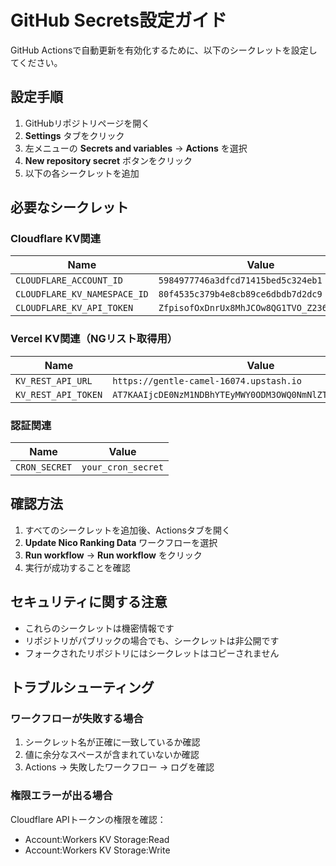 # GitHub Secrets設定ガイド

GitHub Actionsで自動更新を有効化するために、以下のシークレットを設定してください。

## 設定手順

1. GitHubリポジトリページを開く
2. **Settings** タブをクリック
3. 左メニューの **Secrets and variables** → **Actions** を選択
4. **New repository secret** ボタンをクリック
5. 以下の各シークレットを追加

## 必要なシークレット

### Cloudflare KV関連

| Name | Value |
|------|-------|
| `CLOUDFLARE_ACCOUNT_ID` | `5984977746a3dfcd71415bed5c324eb1` |
| `CLOUDFLARE_KV_NAMESPACE_ID` | `80f4535c379b4e8cb89ce6dbdb7d2dc9` |
| `CLOUDFLARE_KV_API_TOKEN` | `ZfpisofOxDnrUx8MhJCOw8QG1TVO_Z236y6q5Jdj` |

### Vercel KV関連（NGリスト取得用）

| Name | Value |
|------|-------|
| `KV_REST_API_URL` | `https://gentle-camel-16074.upstash.io` |
| `KV_REST_API_TOKEN` | `AT7KAAIjcDE0NzM1NDBhYTEyMWY0ODM3OWQ0NmNlZTcyMmE4NWZmN3AxMA` |

### 認証関連

| Name | Value |
|------|-------|
| `CRON_SECRET` | `your_cron_secret` |

## 確認方法

1. すべてのシークレットを追加後、Actionsタブを開く
2. **Update Nico Ranking Data** ワークフローを選択
3. **Run workflow** → **Run workflow** をクリック
4. 実行が成功することを確認

## セキュリティに関する注意

- これらのシークレットは機密情報です
- リポジトリがパブリックの場合でも、シークレットは非公開です
- フォークされたリポジトリにはシークレットはコピーされません

## トラブルシューティング

### ワークフローが失敗する場合

1. シークレット名が正確に一致しているか確認
2. 値に余分なスペースが含まれていないか確認
3. Actions → 失敗したワークフロー → ログを確認

### 権限エラーが出る場合

Cloudflare APIトークンの権限を確認：
- Account:Workers KV Storage:Read
- Account:Workers KV Storage:Write